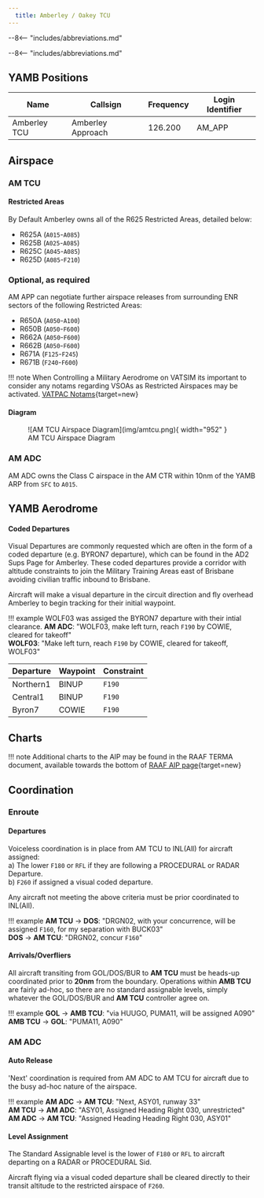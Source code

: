 ```yaml
---
  title: Amberley / Oakey TCU
---
```


--8<-- "includes/abbreviations.md"


--8<-- "includes/abbreviations.md"

## YAMB Positions

| Name               | Callsign       | Frequency        | Login Identifier              |
| ------------------ | -------------- | ---------------- | --------------------------------------|
| Amberley TCU   | Amberley Approach   | 126.200        | AM_APP                                   |



## Airspace
### AM TCU
#### Restricted Areas
By Default Amberley owns all of the R625 Restricted Areas, detailed below:

- R625A (`A015`-`A085`)  
- R625B (`A025`-`A085`)  
- R625C (`A045`-`A085`)  
- R625D (`A085`-`F210`)  

### Optional, as required
AM APP can negotiate further airspace releases from surrounding ENR sectors of the following Restricted Areas:

- R650A (`A050`-`A100`)  
- R650B (`A050`-`F600`)  
- R662A (`A050`-`F600`)  
- R662B (`A050`-`F600`)  
- R671A (`F125`-`F245`)  
- R671B (`F240`-`F600`)

!!! note
    When Controlling a Military Aerodrome on VATSIM its important to consider any notams regarding VSOAs as Restricted Airspaces may be activated. [VATPAC Notams](https://vatpac.org/publications/notam){target=new}

#### Diagram

<figure markdown>
![AM TCU Airspace Diagram](img/amtcu.png){ width="952" }
  <figcaption>AM TCU Airspace Diagram</figcaption>
</figure>

### AM ADC
AM ADC owns the Class C airspace in the AM CTR within 10nm of the YAMB ARP from `SFC` to `A015`. 


## YAMB Aerodrome
#### Coded Departures
Visual Departures are commonly requested which are often in the form of a coded departure (e.g. BYRON7 departure), which can be found in the AD2 Sups Page for Amberley. These coded departures provide a corridor with altitude constraints to join the Military Training Areas east of Brisbane avoiding civilian traffic inbound to Brisbane. 

Aircraft will make a visual departure in the circuit direction and fly overhead Amberley to begin tracking for their initial waypoint.

!!! example
    WOLF03 was assiged the BYRON7 departure with their intial clearance. 
    **AM ADC**: "WOLF03, make left turn, reach `F190` by COWIE, cleared for takeoff"  
    **WOLF03**: "Make left turn, reach `F190` by COWIE, cleared for takeoff, WOLF03"  

| Departure | Waypoint | Constraint |
| --------- | ---------| ----------|
| Northern1 | BINUP  | `F190` |
| Central1 | BINUP | `F190` |
| Byron7 | COWIE | `F190` |

## Charts
!!! note
    Additional charts to the AIP may be found in the RAAF TERMA document, available towards the bottom of [RAAF AIP page](https://ais-af.airforce.gov.au/australian-aip){target=new}

## Coordination
### Enroute
#### Departures
Voiceless coordination is in place from AM TCU to INL(All) for aircraft assigned:  
a) The lower `F180` or `RFL` if they are following a PROCEDURAL or RADAR Departure.  
b) `F260` if assigned a visual coded departure.

Any aircraft not meeting the above criteria must be prior coordinated to INL(All).

!!! example
    <span class="hotline">**AM TCU** -> **DOS**</span>: "DRGN02, with your concurrence, will be assigned `F160`, for my separation with BUCK03"  
    <span class="hotline">**DOS** -> **AM TCU**</span>: "DRGN02, concur `F160`"  

#### Arrivals/Overfliers
All aircraft transiting from GOL/DOS/BUR to **AM TCU** must be heads-up coordinated prior to **20nm** from the boundary. Operations within **AMB TCU** are fairly ad-hoc, so there are no standard assignable levels, simply whatever the GOL/DOS/BUR and **AM TCU** controller agree on.

!!! example
    <span class="hotline">**GOL** -> **AMB TCU**</span>: "via HUUGO, PUMA11, will be assigned A090"  
    <span class="hotline">**AMB TCU** -> **GOL**</span>: "PUMA11, A090"  

### AM ADC
#### Auto Release  

'Next' coordination is required from AM ADC to AM TCU for aircraft due to the busy ad-hoc nature of the airspace.

!!! example
    <span class="hotline">**AM ADC** -> **AM TCU**</span>: "Next, ASY01, runway 33"  
    <span class="hotline">**AM TCU** -> **AM ADC**</span>: "ASY01, Assigned Heading Right 030, unrestricted"  
    <span class="hotline">**AM ADC** -> **AM TCU**</span>: "Assigned Heading Heading Right 030, ASY01"  

#### Level Assignment
The Standard Assignable level is the lower of `F180` or `RFL` to aircraft departing on a RADAR or PROCEDURAL Sid. 

Aircraft flying via a visual coded departure shall be cleared directly to their transit altitude to the restricted airspace of `F260`.